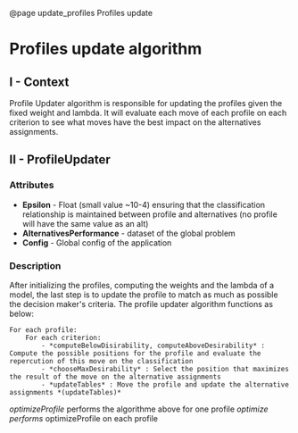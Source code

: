 @page update_profiles Profiles update

# Profiles update algorithm

## I - Context

Profile Updater algorithm is responsible for updating the profiles given the fixed weight and lambda. It will evaluate each move of each profile on each criterion to see what moves have the best impact on the alternatives assignments.

## II - ProfileUpdater

### Attributes

* **Epsilon** - Float (small value ~10-4) ensuring that the classification relationship is maintained between profile and alternatives (no profile will have the same value as an alt)
* **AlternativesPerformance** - dataset of the global problem
* **Config** - Global config of the application

### Description

After initializing the profiles, computing the weights and the lambda of a model, the last step is to update the profile to match as much as possible the decision maker's criteria.
The profile updater algorithm functions as below:


    For each profile:
        For each criterion:
            - *computeBelowDisirability, computeAboveDesirability* : Compute the possible positions for the profile and evaluate the repercution of this move on the classification 
            - *chooseMaxDesirability* : Select the position that maximizes the result of the move on the alternative assignments 
            - *updateTables* : Move the profile and update the alternative assignments *(updateTables)*


*optimizeProfile* performs the algorithme above for one profile
*optimize performs* optimizeProfile on each profile
